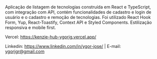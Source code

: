 Aplicação de listagem de tecnologias construída em React e TypeScript, com integração com API, contém funcionalidades de cadastro e login de usuário e o cadastro e remoção de tecnologias. Foi utilizado React Hook Form, Yup, React-Toastify, Context API e Styled Components. Estilização responsiva e mobile first.

Vercel: https://kenzie-hub-ygorjg.vercel.app/

Linkedin: https://www.linkedin.com/in/ygor-jose/ | E-mail: ygorjgr@gmail.com
